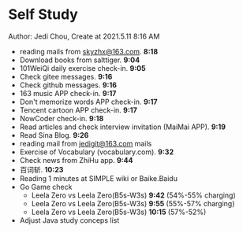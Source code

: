 # Self Study

Author: Jedi Chou, Create at 2021.5.11 8:16 AM

* reading mails from skyzhx@163.com. **8:18**
* Download books from salttiger. **9:04**
* 101WeiQi daily exercise check-in. **9:05**
* Check gitee messages. **9:16**
* Check github messages. **9:16**
* 163 music APP check-in. **9:17**
* Don't memorize words APP check-in. **9:17**
* Tencent cartoon APP check-in. **9:17**
* NowCoder check-in. **9:18**
* Read articles and check interview invitation (MaiMai APP). **9:19**
* Read Sina Blog. **9:26**
* reading mail from jedigit@163.com mails
* Exercise of Vocabulary (vocabulary.com). **9:32**
* Check news from ZhiHu app. **9:44**
* 百词斩. **10:23**
* Reading 1 minutes at SIMPLE wiki or Baike.Baidu
* Go Game check
  * Leela Zero vs Leela Zero(B5s-W3s) **9:42** (54%-55% charging)
  * Leela Zero vs Leela Zero(B5s-W3s) **9:55** (55%-57% charging)
  * Leela Zero vs Leela Zero(B5s-W3s) **10:15** (57%-52%)
* Adjust Java study conceps list

